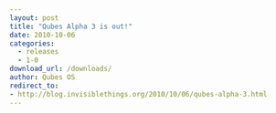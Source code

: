 ```yaml
---
layout: post
title: "Qubes Alpha 3 is out!"
date: 2010-10-06
categories:
  - releases
  - 1-0
download_url: /downloads/
author: Qubes OS
redirect_to:
- http://blog.invisiblethings.org/2010/10/06/qubes-alpha-3.html
---
```

